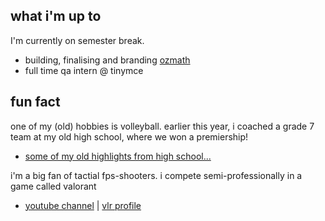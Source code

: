 
## what i'm up to

I'm currently on semester break. 

- building, finalising and branding [ozmath](https://github.com/chaubenn/ozmath)
- full time qa intern @ tinymce
  
## fun fact

one of my (old) hobbies is volleyball. earlier this year, i coached a grade 7 team at my old high school, where we won a premiership! 
- [some of my old highlights from high school...](https://www.hudl.com/video/3/17388552/63f358a95eec2607f042bdc7)

i'm a big fan of tactial fps-shooters. i compete semi-professionally in a game called valorant 
- [youtube channel](https://www.youtube.com/@rahjin) | [vlr profile](https://www.vlr.gg/player/55595/rajin)
